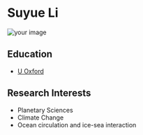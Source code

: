 # Suyue Li

![your image](https://freedesignfile.com/image/preview/19870/winnie-the-pooh-vector.jpg)

## Education

- [U Oxford](https://www.ox.ac.uk/)

## Research Interests

- Planetary Sciences
- Climate Change
- Ocean circulation and ice-sea interaction
